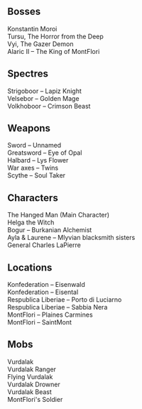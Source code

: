
## Bosses
Konstantin Moroi  
Tursu, The Horror from the Deep  
Vyi, The Gazer Demon  
Alaric II – The King of MontFlori  

## Spectres
Strigoboor – Lapiz Knight  
Velsebor – Golden Mage  
Volkhoboor – Crimson Beast  

## Weapons
Sword – Unnamed  
Greatsword – Eye of Opal  
Halbard – Lys Flower  
War axes – Twins  
Scythe – Soul Taker  

## Characters
The Hanged Man (Main Character)  
Helga the Witch  
Bogur – Burkanian Alchemist  
Ayla & Laurene – Mlyvian blacksmith sisters  
General Charles LaPierre  

## Locations
Konfederation – Eisenwald  
Konfederation – Eisental  
Respublica Liberiae – Porto di Luciarno  
Respublica Liberiae – Sabbia Nera  
MontFlori – Plaines Carmines  
MontFlori – SaintMont  

## Mobs
Vurdalak  
Vurdalak Ranger  
Flying Vurdalak  
Vurdalak Drowner  
Vurdalak Beast  
MontFlori's Soldier  